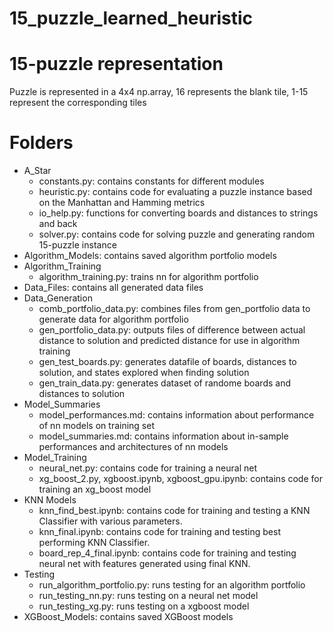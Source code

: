 # 15_puzzle_learned_heuristic

# 15-puzzle representation
Puzzle is represented in a 4x4 np.array, 16 represents the blank tile, 1-15 represent the corresponding tiles

# Folders
- A_Star 
  - constants.py: contains constants for different modules 
  - heuristic.py: contains code for evaluating a puzzle instance based on the Manhattan and Hamming metrics  
  - io_help.py: functions for converting boards and distances to strings and back 
  - solver.py: contains code for solving puzzle and generating random 15-puzzle instance  
- Algorithm_Models: contains saved algorithm portfolio models 
- Algorithm_Training
  - algorithm_training.py: trains nn for algorithm portfolio 
- Data_Files: contains all generated data files
- Data_Generation
  - comb_portfolio_data.py: combines files from gen_portfolio data to generate data for algorithm portfolio
  - gen_portfolio_data.py: outputs files of difference between actual distance to solution and predicted distance for use in algorithm training
  - gen_test_boards.py: generates datafile of boards, distances to solution, and states explored when finding solution
  - gen_train_data.py: generates dataset of randome boards and distances to solution
- Model_Summaries
  - model_performances.md: contains information about performance of nn models on training set
  - model_summaries.md: contains information about in-sample performances and architectures of nn models
- Model_Training
  - neural_net.py: contains code for training a neural net
  - xg_boost_2.py, xgboost.ipynb, xgboost_gpu.ipynb: contains code for training an xg_boost model
- KNN Models
  - knn_find_best.ipynb: contains code for training and testing a KNN Classifier with various parameters.
  - knn_final.ipynb: contains code for training and testing best performing KNN Classifier.
  - board_rep_4_final.ipynb: contains code for training and testing neural net with features generated using final KNN.
- Testing
  - run_algorithm_portfolio.py: runs testing for an algorithm portfolio
  - run_testing_nn.py: runs testing on a neural net model
  - run_testing_xg.py: runs testing on a xgboost model
- XGBoost_Models: contains saved XGBoost models 
  
